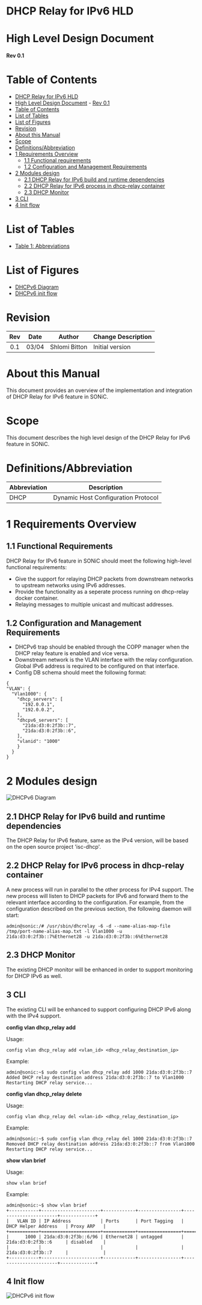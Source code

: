 # DHCP Relay for IPv6 HLD

# High Level Design Document

#### Rev 0.1

# Table of Contents
- [DHCP Relay for IPv6 HLD](#dhcp-relay-for-ipv6-hld)
- [High Level Design Document](#high-level-design-document)
      - [Rev 0.1](#rev-01)
- [Table of Contents](#table-of-contents)
- [List of Tables](#list-of-tables)
- [List of Figures](#list-of-figures)
- [Revision](#revision)
- [About this Manual](#about-this-manual)
- [Scope](#scope)
- [Definitions/Abbreviation](#definitionsabbreviation)
- [1 Requirements Overview](#1-requirements-overview)
  - [1.1 Functional requirements](#11-functional-requirements)
  - [1.2 Configuration and Management Requirements](#12-configuration-and-management-requirements)
- [2 Modules design](#2-modules-design)
  - [2.1 DHCP Relay for IPv6 build and runtime dependencies](#21-dhcp-relay-for-ipv6-build-and-runtime-dependencies)
  - [2.2 DHCP Relay for IPv6 process in dhcp-relay container](#22-dhcp-relay-for-ipv6-process-in-dhcp-relay-container)
  - [2.3 DHCP Monitor](#23-dhcp-monitor)
- [3 CLI](#3-cli)
- [4 Init flow](#4-init-flow)

# List of Tables
* [Table 1: Abbreviations](#definitionsabbreviation)

# List of Figures
* [DHCPv6 Diagram](#2-modules-design)
* [DHCPv6 init flow](#4-init-flow)

# Revision
| Rev | Date     | Author          | Change Description                 |
|:---:|:--------:|:---------------:|------------------------------------|
| 0.1 | 03/04    | Shlomi Bitton   | Initial version                    |

# About this Manual
This document provides an overview of the implementation and integration of DHCP Relay for IPv6 feature in SONiC.

# Scope
This document describes the high level design of the DHCP Relay for IPv6 feature in SONiC.

# Definitions/Abbreviation
| Abbreviation  | Description                               |
|---------------|-------------------------------------------|
| DHCP          | Dynamic Host Configuration Protocol       |

# 1 Requirements Overview

## 1.1 Functional Requirements

DHCP Relay for IPv6 feature in SONiC should meet the following high-level functional requirements:

- Give the support for relaying DHCP packets from downstream networks to upstream networks using IPv6 addresses.
- Provide the functionality as a seperate process running on dhcp-relay docker container.
- Relaying messages to multiple unicast and multicast addresses.

## 1.2 Configuration and Management Requirements

- DHCPv6 trap should be enabled through the COPP manager when the DHCP relay feature is enabled and vice versa. 
- Downstream network is the VLAN interface with the relay configuration. Global IPv6 address is required to be configured on that interface. 
- Config DB schema should meet the following format:
```
{
"VLAN": {
  "Vlan1000": {
    "dhcp_servers": [
      "192.0.0.1", 
      "192.0.0.2", 
    ], 
    "dhcpv6_servers": [ 
      "21da:d3:0:2f3b::7", 
      "21da:d3:0:2f3b::6", 
    ], 
    "vlanid": "1000" 
    } 
  }
}
```

# 2 Modules design

![DHCPv6 Diagram](/doc/DHCPv6_Relay/diagram.png)

## 2.1 DHCP Relay for IPv6 build and runtime dependencies

The DHCP Relay for IPv6 feature, same as the IPv4 version, will be based on the open source project 'isc-dhcp'.

## 2.2 DHCP Relay for IPv6 process in dhcp-relay container

A new process will run in parallel to the other process for IPv4 support.
The new process will listen to DHCP packets for IPv6 and forward them to the relevant interface according to the configuration.
For example, from the configuration described on the previous section, the following daemon will start:
```
admin@sonic:/# /usr/sbin/dhcrelay -6 -d --name-alias-map-file /tmp/port-name-alias-map.txt -l Vlan1000 -u 21da:d3:0:2f3b::7%Ethernet28 -u 21da:d3:0:2f3b::6%Ethernet28
```

## 2.3 DHCP Monitor

The existing DHCP monitor will be enhanced in order to support monitoring for DHCP IPv6 as well.

## 3 CLI

The existing CLI will be enhanced to support configuring DHCP IPv6 along with the IPv4 support.

**config vlan dhcp_relay add**

Usage:
```
config vlan dhcp_relay add <vlan_id> <dhcp_relay_destination_ip>
```
Example:
```
admin@sonic:~$ sudo config vlan dhcp_relay add 1000 21da:d3:0:2f3b::7
Added DHCP relay destination address 21da:d3:0:2f3b::7 to Vlan1000
Restarting DHCP relay service...
```

**config vlan dhcp_relay delete**

Usage:
```
config vlan dhcp_relay del <vlan-id> <dhcp_relay_destination_ip>
```
Example:
```
admin@sonic:~$ sudo config vlan dhcp_relay del 1000 21da:d3:0:2f3b::7
Removed DHCP relay destination address 21da:d3:0:2f3b::7 from Vlan1000
Restarting DHCP relay service...
```

**show vlan brief**

Usage:
```
show vlan brief
```
Example:
```
admin@sonic:~$ show vlan brief
+-----------+----------------------+------------+----------------+-----------------------+-------------+
|   VLAN ID | IP Address           | Ports      | Port Tagging   | DHCP Helper Address   | Proxy ARP   |
+===========+======================+============+================+=======================+=============+
|      1000 | 21da:d3:0:2f3b::6/96 | Ethernet28 | untagged       | 21da:d3:0:2f3b::6     | disabled    |
|           |                      |            |                | 21da:d3:0:2f3b::7     |             |
+-----------+----------------------+------------+----------------+-----------------------+-------------+
```

## 4 Init flow

![DHCPv6 init flow](/doc/DHCPv6_Relay/init.svg)

